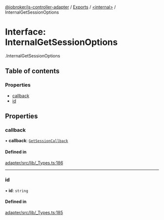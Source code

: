 [@iobroker/js-controller-adapter](../README.md) / [Exports](../modules.md) / [<internal\>](../modules/internal_.md) / InternalGetSessionOptions

# Interface: InternalGetSessionOptions

[<internal>](../modules/internal_.md).InternalGetSessionOptions

## Table of contents

### Properties

- [callback](internal_.InternalGetSessionOptions.md#callback)
- [id](internal_.InternalGetSessionOptions.md#id)

## Properties

### callback

• **callback**: [`GetSessionCallback`](../modules/internal_.md#getsessioncallback)

#### Defined in

[adapter/src/lib/_Types.ts:186](https://github.com/ioBroker/ioBroker.js-controller/blob/8aaeaa08/packages/adapter/src/lib/_Types.ts#L186)

___

### id

• **id**: `string`

#### Defined in

[adapter/src/lib/_Types.ts:185](https://github.com/ioBroker/ioBroker.js-controller/blob/8aaeaa08/packages/adapter/src/lib/_Types.ts#L185)
